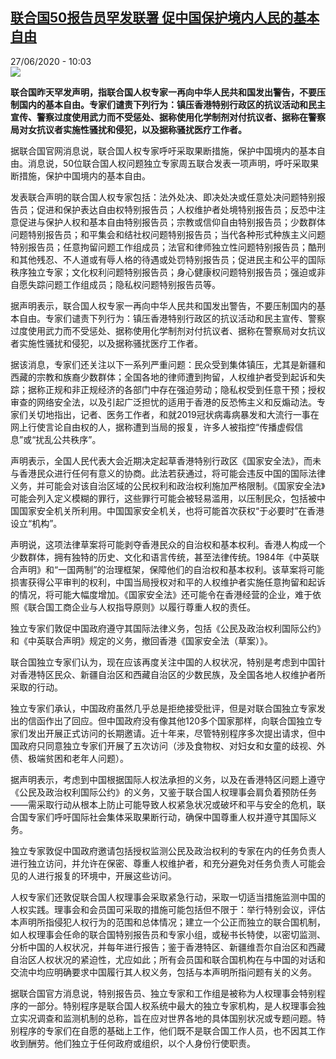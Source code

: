 <!--1593248258000-->
[联合国50报告员罕发联署 促中国保护境内人民的基本自由](http://www.rfi.fr//cn/%E4%B8%AD%E5%9B%BD/20200627-%E8%81%94%E5%90%88%E5%9B%BD50%E6%8A%A5%E5%91%8A%E5%91%98%E7%BD%95%E5%8F%91%E8%81%94%E7%BD%B2-%E4%BF%83%E4%B8%AD%E5%9B%BD%E4%BF%9D%E6%8A%A4%E5%A2%83%E5%86%85%E4%BA%BA%E6%B0%91%E7%9A%84%E5%9F%BA%E6%9C%AC%E8%87%AA%E7%94%B1)
------

<div>27/06/2020 - 10:03</div><img src="https://s.rfi.fr/media/display/a2ba1696-b84c-11ea-b6b2-005056a964fe/w:310/p:16x9/lhgra.jpg"><p><strong>联合国昨天罕发声明，指联合国人权专家一再向中华人民共和国发出警告，不要压制国内的基本自由。专家们谴责下列行为：镇压香港特别行政区的抗议活动和民主宣传、警察过度使用武力而不受惩处、据称使用化学制剂对付抗议者、据称在警察局对女抗议者实施性骚扰和侵犯，以及据称骚扰医疗工作者。</strong></p><div class="t-content__body u-clearfix"><div class="m-interstitial"></div><p>据联合国官网消息说，联合国人权专家呼吁采取果断措施，保护中国境内的基本自由。消息说，50位联合国人权问题独立专家周五联合发表一项声明，呼吁采取果断措施，保护中国境内的基本自由。</p><p>发表联合声明的联合国人权专家包括：法外处决、即决处决或任意处决问题特别报告员；促进和保护表达自由权特别报告员；人权维护者处境特别报告员；反恐中注意促进与保护人权和基本自由特别报告员；宗教或信仰自由特别报告员；少数群体问题特别报告员；和平集会和结社权问题特别报告员；当代各种形式种族主义问题特别报告员；任意拘留问题工作组成员；法官和律师独立性问题特别报告员；酷刑和其他残忍、不人道或有辱人格的待遇或处罚特别报告员；促进民主和公平的国际秩序独立专家；文化权利问题特别报告员；身心健康权问题特别报告员；强迫或非自愿失踪问题工作组成员；隐私权问题特别报告员等。</p><p>据声明表示，联合国人权专家一再向中华人民共和国发出警告，不要压制国内的基本自由。专家们谴责下列行为：镇压香港特别行政区的抗议活动和民主宣传、警察过度使用武力而不受惩处、据称使用化学制剂对付抗议者、据称在警察局对女抗议者实施性骚扰和侵犯，以及据称骚扰医疗工作者。</p><p>据该消息，专家们还关注以下一系列严重问题：民众受到集体镇压，尤其是新疆和西藏的宗教和族裔少数群体；全国各地的律师遭到拘留，人权维护者受到起诉和失踪；据称正规和非正规经济的各部门中存在强迫劳动；隐私权受到任意干预；授权审查的网络安全法，以及引起广泛担忧的适用于香港的反恐怖主义和反煽动法。专家们关切地指出，记者、医务工作者，和就2019冠状病毒病暴发和大流行一事在网上行使言论自由权的人，据称遭到当局的报复，许多人被指控“传播虚假信息”或“扰乱公共秩序”。</p><p>声明表示，全国人民代表大会近期决定起草香港特别行政区《国家安全法》，而未与香港民众进行任何有意义的协商。此法若获通过，将可能会违反中国的国际法律义务，并可能会对该自治区域的公民权利和政治权利施加严格限制。《国家安全法》可能会列入定义模糊的罪行，这些罪行可能会被轻易滥用，以压制民众，包括被中国国家安全机关所利用。中国国家安全机关，也将可能首次获权“于必要时”在香港设立“机构”。</p><p>声明说，这项法律草案将可能剥夺香港民众的自治权和基本权利。香港人构成一个少数群体，拥有独特的历史、文化和语言传统，甚至法律传统。1984年《中英联合声明》和“一国两制”的治理框架，保障他们的自治权和基本权利。该草案将可能损害获得公平审判的权利，中国当局授权对和平的人权维护者实施任意拘留和起诉的情况，将可能大幅度增加。《国家安全法》还可能令在香港经营的企业，难于依照《联合国工商企业与人权指导原则》以履行尊重人权的责任。</p><p>独立专家们敦促中国政府遵守其国际法律义务，包括《公民及政治权利国际公约》和《中英联合声明》规定的义务，撤回香港《国家安全法（草案）》。</p><p>联合国独立专家们认为，现在应该再度关注中国的人权状况，特别是考虑到中国针对香港特区民众、新疆自治区和西藏自治区的少数民族，及全国各地人权维护者所采取的行动。</p><p>独立专家们承认，中国政府虽然几乎总是拒绝接受批评，但是对联合国独立专家发出的信函作出了回应。但中国政府没有像其他120多个国家那样，向联合国独立专家们发出开展正式访问的长期邀请。近十年来，尽管特别程序多次提出请求，但中国政府只同意独立专家们开展了五次访问（涉及食物权、对妇女和女童的歧视、外债、极端贫困和老年人问题）。</p><p>据声明表示，考虑到中国根据国际人权法承担的义务，以及在香港特区问题上遵守《公民及政治权利国际公约》的义务，又鉴于联合国人权理事会肩负着预防任务——需采取行动从根本上防止可能导致人权紧急状况或破坏和平与安全的危机，联合国专家们呼吁国际社会集体采取果断行动，确保中国尊重人权并遵守其国际义务。</p><p>独立专家敦促中国政府邀请包括授权监测公民及政治权利的专家在内的任务负责人进行独立访问，并允许在保密、尊重人权维护者，和充分避免对任务负责人可能会见的人进行报复的环境中，开展这些访问。</p><p>人权专家们还敦促联合国人权理事会采取紧急行动，采取一切适当措施监测中国的人权实践。理事会和会员国可采取的措施可能包括但不限于：举行特别会议，评估本声明所指侵犯人权行为的范围和总体情况；建立一个公正而独立的联合国机制，如人权理事会任命的联合国特别报告员和专家小组，或秘书长特使，以密切监测、分析中国的人权状况，并每年进行报告；鉴于香港特区、新疆维吾尔自治区和西藏自治区人权状况的紧迫性，尤应如此；所有会员国和联合国机构在与中国的对话和交流中均应明确要求中国履行其人权义务，包括与本声明所指问题有关的义务。</p><p>据联合国官方消息说，特别报告员、独立专家和工作组是被称为人权理事会特别程序的一部分。特别程序是联合国人权系统中最大的独立专家机构，是人权理事会独立实况调查和监测机制的总称，旨在应对世界各地的具体国别状况或专题问题。特别程序的专家们在自愿的基础上工作，他们既不是联合国工作人员，也不因其工作收到酬劳。他们独立于任何政府或组织，以个人身份行使职责。</p><div class="o-self-promo o-self-promo--nl o-self-promo--hidden" data-selfpromo-newsletter></div><div class="o-self-promo o-self-promo--app o-self-promo--hidden" data-selfpromo-app></div></div>
